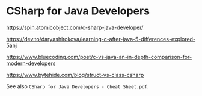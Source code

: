 # CSharp for Java Developers

https://spin.atomicobject.com/c-sharp-java-developer/

https://dev.to/daryashirokova/learning-c-after-java-5-differences-explored-5anj

https://www.bluecoding.com/post/c-vs-java-an-in-depth-comparison-for-modern-developers

https://www.bytehide.com/blog/struct-vs-class-csharp

See also `CSharp for Java Developers - Cheat Sheet.pdf`.
